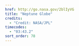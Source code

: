 ```yaml
---
href: http://go.nasa.gov/2blIyVG
title: "Neptune Globe"
credits:
  - "Credit: NASA/JPL"
timecodes:
  - "03:43.2"
sort_order: 78
---
```

